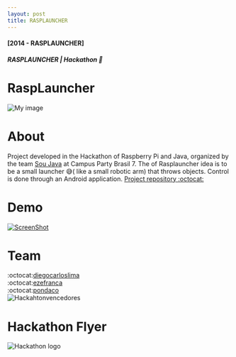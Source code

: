 ```yaml
---
layout: post
title: RASPLAUNCHER
---
```


#### [2014 - RASPLAUNCHER]
##### RASPLAUNCHER | Hackathon 🥈

RaspLauncher
====
![My image](https://pbs.twimg.com/profile_images/428993577482338304/fLxGvicj.png)

About
====
Project developed in the Hackathon of Raspberry Pi and Java, organized by the team [Sou Java](https://github.com/soujava) at Campus Party Brasil 7.
The of Rasplauncher idea is to be a small launcher 😅( like a small robotic arm) that throws objects. Control is done through an Android application.
[Project repository :octocat:](https://github.com/diegocarloslima/RaspLauncher)

Demo
====
[![ScreenShot](http://img.youtube.com/vi/uL-ht9XJvtE/0.jpg)](http://www.youtube.com/watch?v=uL-ht9XJvtE)

Team
====
:octocat:[diegocarloslima](https://github.com/diegocarloslima)  
:octocat:[ezefranca](https://github.com/ezefranca)  
:octocat:[pondaco](https://github.com/pondaco)  
<img class="img img-responsive" src="https://raw.githubusercontent.com/ezefranca/ezefranca.github.io/master/_/_/_/_/_/_/_/_/_/_/_/_/_/_/nothing/_www/photos/rasplauncher_team.jpg" alt="Hackahtonvencedores" />

Hackathon Flyer
====
![Hackathon logo](http://3.bp.blogspot.com/-PSzq4WrZheQ/UuJxMXtW59I/AAAAAAAAheU/k4waw7SWtaI/s1600/1613776_665089613542151_217963323_n.jpg)
